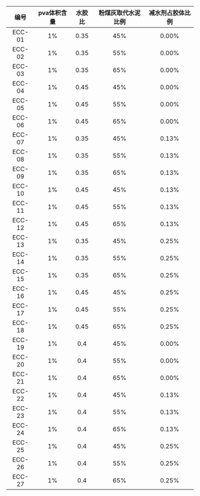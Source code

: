 | 编号 | pva体积含量 | 水胶比 | 粉煤灰取代水泥比例 | 减水剂占胶体比例 |
| :---: | :---: | :---: | :---: | :---: |
| ECC-01 | 1% | 0.35 | 45% | 0.00% |
| ECC-02 | 1% | 0.35 | 55% | 0.00% |
| ECC-03 | 1% | 0.35 | 65% | 0.00% |
| ECC-04 | 1% | 0.45 | 45% | 0.00% |
| ECC-05 | 1% | 0.45 | 55% | 0.00% |
| ECC-06 | 1% | 0.45 | 65% | 0.00% |
| ECC-07 | 1% | 0.35 | 45% | 0.13% |
| ECC-08 | 1% | 0.35 | 55% | 0.13% |
| ECC-09 | 1% | 0.35 | 65% | 0.13% |
| ECC-10 | 1% | 0.45 | 45% | 0.13% |
| ECC-11 | 1% | 0.45 | 55% | 0.13% |
| ECC-12 | 1% | 0.45 | 65% | 0.13% |
| ECC-13 | 1% | 0.35 | 45% | 0.25% |
| ECC-14 | 1% | 0.35 | 55% | 0.25% |
| ECC-15 | 1% | 0.35 | 65% | 0.25% |
| ECC-16 | 1% | 0.45 | 45% | 0.25% |
| ECC-17 | 1% | 0.45 | 55% | 0.25% |
| ECC-18 | 1% | 0.45 | 65% | 0.25% |
| ECC-19 | 1% | 0.4 | 45% | 0.00% |
| ECC-20 | 1% | 0.4 | 55% | 0.00% |
| ECC-21 | 1% | 0.4 | 65% | 0.00% |
| ECC-22 | 1% | 0.4 | 45% | 0.13% |
| ECC-23 | 1% | 0.4 | 55% | 0.13% |
| ECC-24 | 1% | 0.4 | 65% | 0.13% |
| ECC-25 | 1% | 0.4 | 45% | 0.25% |
| ECC-26 | 1% | 0.4 | 55% | 0.25% |
| ECC-27 | 1% | 0.4 | 65% | 0.25% |



